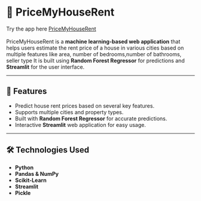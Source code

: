 # 🏡 PriceMyHouseRent
Try the app here [PriceMyHouseRent](https://pricemyrent.streamlit.app/)<br/><br/>
PriceMyHouseRent is a **machine learning-based web application** that helps users estimate the rent price of a house in various cities based on multiple features like area, number of bedrooms,number of bathrooms, seller type  It is built using **Random Forest Regressor** for predictions and **Streamlit** for the user interface.

---

## 🚀 Features
- Predict house rent prices based on several key features.
- Supports multiple cities and property types.
- Built with **Random Forest Regressor** for accurate predictions.
- Interactive **Streamlit** web application for easy usage.

---

## 🛠️ Technologies Used
- **Python**  
- **Pandas & NumPy**  
- **Scikit-Learn** 
- **Streamlit**  
- **Pickle**  


